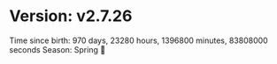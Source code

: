 # Version: v2.7.26
Time since birth: 970 days, 23280 hours, 1396800 minutes, 83808000 seconds
Season: Spring 🌸
